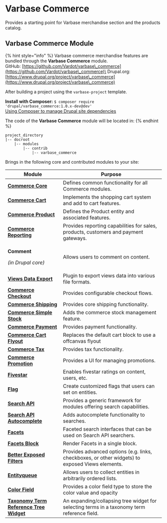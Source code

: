 # Varbase Commerce

Provides a starting point for Varbase merchandise section and the products catalog.

## Varbase Commerce Module

{% hint style="info" %}
Varbase commerce merchandise features are bundled through the **Varbase Commerce** module.\
GitHub: [https://github.com/Vardot/varbase\_commerce](https://github.com/Vardot/varbase\_commerce)\
Drupal.org: [https://www.drupal.org/project/varbase\_commerce](https://www.drupal.org/project/varbase\_commerce)

After building a project using the `varbase-project` template.

**Install with Composer:** `$ composer require 'drupal/varbase_commerce:1.0.x-dev@dev'`\
[Using Composer to manage Drupal site dependencies](https://www.drupal.org/docs/develop/using-composer/using-composer-to-manage-drupal-site-dependencies)

The code of the **Varbase Commerce** module will be located in:
{% endhint %}

```
project_directory
|-- docroot
    |-- modules
        |-- contrib
            |-- varbase_commerce
```

Brings in the following core and contributed modules to your site:

| Module                                                                                          | Purpose                                                                                         |
| ----------------------------------------------------------------------------------------------- | ----------------------------------------------------------------------------------------------- |
| [**Commerce Core**](https://www.drupal.org/project/commerce)                                    | Defines common functionality for all Commerce modules.                                          |
| [**Commerce Cart**](https://www.drupal.org/project/commerce)                                    | Implements the shopping cart system and add to cart features.                                   |
| [**Commerce Product**](https://www.drupal.org/project/commerce)                                 | Defines the Product entity and associated features.                                             |
| [**Commerce Reporting**](https://www.drupal.org/project/commerce\_reports)                      | Provides reporting capabilities for sales, products, customers and payment gateways.            |
| <p><strong>Comment</strong></p><p><em>(in Drupal core)</em></p>                                 | Allows users to comment on content.                                                             |
| [**Views Data Export**](https://www.drupal.org/project/views\_data\_export)                     | Plugin to export views data into various file formats.                                          |
| [**Commerce Checkout**](https://www.drupal.org/project/commerce)                                | Provides configurable checkout flows.                                                           |
| [**Commerce Shipping**](https://www.drupal.org/project/commerce\_shipping)                      | Provides core shipping functionality.                                                           |
| [**Commerce Simple Stock**](https://www.drupal.org/project/commerce\_simple\_stock)             | Adds the commerce stock management feature.                                                     |
| [**Commerce Payment**](https://www.drupal.org/project/commerce)                                 | Provides payment functionality.                                                                 |
| [**Commerce Cart Flyout**](https://www.drupal.org/project/commerce\_cart\_flyout)               | Replaces the default cart block to use a offcanvas flyout                                       |
| [**Commerce Tax**](https://www.drupal.org/project/commerce)                                     | Provides tax functionality.                                                                     |
| [**Commerce Promotion**](https://www.drupal.org/project/commerce)                               | Provides a UI for managing promotions.                                                          |
| [**Fivestar**](https://www.drupal.org/project/fivestar)                                         | Enables fivestar ratings on content, users, etc.                                                |
| [**Flag**](https://www.drupal.org/project/flag)                                                 | Create customized flags that users can set on entities.                                         |
| [**Search API**](https://www.drupal.org/project/search\_api)                                    | Provides a generic framework for modules offering search capabilities.                          |
| [**Search API Autocomplete**](https://www.drupal.org/project/search\_api\_autocomplete)         | Adds autocomplete functionality to searches.                                                    |
| [**Facets**](https://www.drupal.org/project/facets)                                             | Faceted search interfaces that can be used on Search API searchers.                             |
| [**Facets Block**](https://www.drupal.org/project/facets\_block)                                | Render Facets in a single block.                                                                |
| [**Better Exposed Filters**](https://www.drupal.org/project/better\_exposed\_filters)           | Provides advanced options (e.g. links, checkboxes, or other widgets) to exposed Views elements. |
| [**Entityqueue**](https://www.drupal.org/project/entityqueue)                                   | Allows users to collect entities in arbitrarily ordered lists.                                  |
| [**Color Field**](https://www.drupal.org/project/color\_field)                                  | Provides a color field type to store the color value and opacity                                |
| [**Taxonomy Term Reference Tree Widget**](https://www.drupal.org/project/term\_reference\_tree) | An expanding/collapsing tree widget for selecting terms in a taxonomy term reference field.     |
